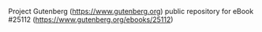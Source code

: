 Project Gutenberg (https://www.gutenberg.org) public repository for eBook #25112 (https://www.gutenberg.org/ebooks/25112)
